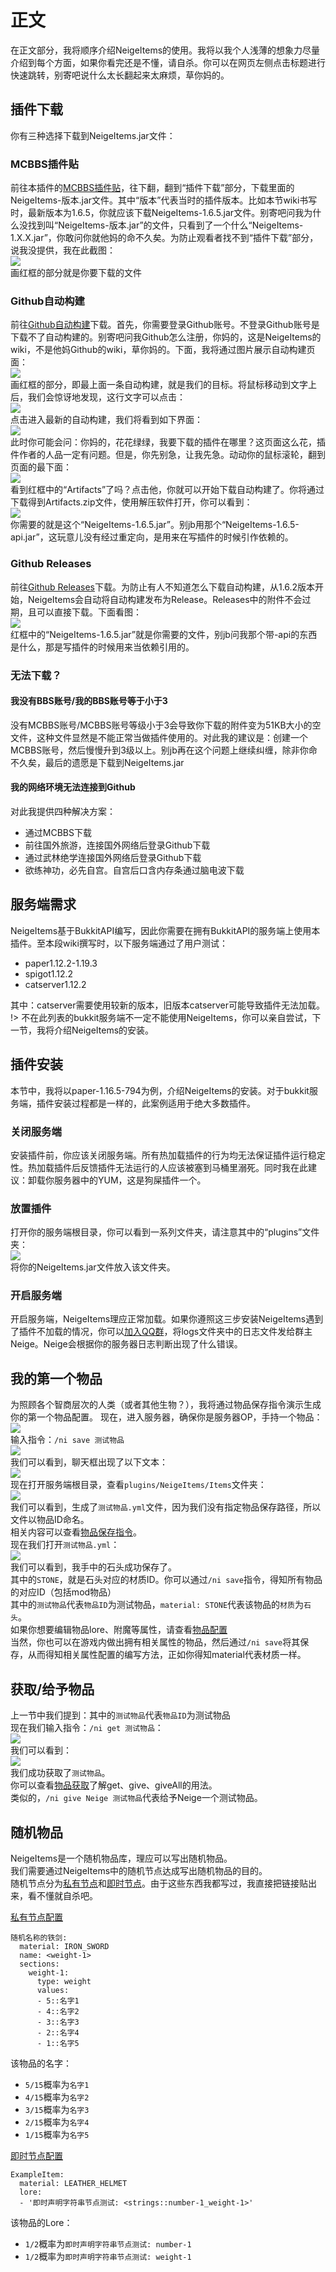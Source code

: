 # 正文

在正文部分，我将顺序介绍NeigeItems的使用。我将以我个人浅薄的想象力尽量介绍到每个方面，如果你看完还是不懂，请自杀。你可以在网页左侧点击标题进行快速跳转，别寄吧说什么太长翻起来太麻烦，草你妈的。

## 插件下载

你有三种选择下载到NeigeItems.jar文件：

### MCBBS插件贴

前往本插件的[MCBBS插件贴](https://www.mcbbs.net/thread-1364195-1-1.html)，往下翻，翻到“插件下载”部分，下载里面的NeigeItems-版本.jar文件。其中“版本”代表当时的插件版本。比如本节wiki书写时，最新版本为1.6.5，你就应该下载NeigeItems-1.6.5.jar文件。别寄吧问我为什么没找到叫“NeigeItems-版本.jar”的文件，只看到了一个什么“NeigeItems-1.X.X.jar”，你敢问你就他妈的命不久矣。为防止观看者找不到“插件下载”部分，说我没提供，我在此截图：
<br />![](_images/MCBBS-插件下载.png)
<br />画红框的部分就是你要下载的文件

### Github自动构建

前往[Github自动构建](https://github.com/Neige7/NeigeItems-Kotlin/actions)下载。首先，你需要登录Github账号。不登录Github账号是下载不了自动构建的。别寄吧问我Github怎么注册，你妈的，这是NeigeItems的wiki，不是他妈Github的wiki，草你妈的。下面，我将通过图片展示自动构建页面：
<br />![](_images/Github-自动构建页面.png)
<br />画红框的部分，即最上面一条自动构建，就是我们的目标。将鼠标移动到文字上后，我们会惊讶地发现，这行文字可以点击：
<br />![](_images/Github-点击自动构建.png)
<br />点击进入最新的自动构建，我们将看到如下界面：
<br />![](_images/Github-最新自动构建.png)
<br />此时你可能会问：你妈的，花花绿绿，我要下载的插件在哪里？这页面这么花，插件作者的人品一定有问题。但是，你先别急，让我先急。动动你的鼠标滚轮，翻到页面的最下面：
<br />![](_images/Github-下载自动构建.png)
<br />看到红框中的“Artifacts”了吗？点击他，你就可以开始下载自动构建了。你将通过下载得到Artifacts.zip文件，使用解压软件打开，你可以看到：
<br />![](_images/Github-解压自动构建.png)
<br />你需要的就是这个“NeigeItems-1.6.5.jar”。别jb用那个“NeigeItems-1.6.5-api.jar”，这玩意儿没有经过重定向，是用来在写插件的时候引作依赖的。

### Github Releases

前往[Github Releases](https://github.com/Neige7/NeigeItems-Kotlin/releases)下载。为防止有人不知道怎么下载自动构建，从1.6.2版本开始，NeigeItems会自动将自动构建发布为Release。Releases中的附件不会过期，且可以直接下载。下面看图：
<br />![](_images/Github-下载Release.png)
<br />红框中的“NeigeItems-1.6.5.jar”就是你需要的文件，别jb问我那个带-api的东西是什么，那是写插件的时候用来当依赖引用的。

### 无法下载？

#### 我没有BBS账号/我的BBS账号等于小于3

没有MCBBS账号/MCBBS账号等级小于3会导致你下载的附件变为51KB大小的空文件，这种文件显然是不能正常当做插件使用的。对此我的建议是：创建一个MCBBS账号，然后慢慢升到3级以上。别jb再在这个问题上继续纠缠，除非你命不久矣，最后的遗愿是下载到NeigeItems.jar

#### 我的网络环境无法连接到Github

对此我提供四种解决方案：
* 通过MCBBS下载
* 前往国外旅游，连接国外网络后登录Github下载
* 通过武林绝学连接国外网络后登录Github下载
* 欲练神功，必先自宫。自宫后口含内存条通过脑电波下载

## 服务端需求

NeigeItems基于BukkitAPI编写，因此你需要在拥有BukkitAPI的服务端上使用本插件。至本段wiki撰写时，以下服务端通过了用户测试：
* paper1.12.2-1.19.3
* spigot1.12.2
* catserver1.12.2

其中：catserver需要使用较新的版本，旧版本catserver可能导致插件无法加载。
!> 不在此列表的bukkit服务端不一定不能使用NeigeItems，你可以亲自尝试，下一节，我将介绍NeigeItems的安装。

## 插件安装

本节中，我将以paper-1.16.5-794为例，介绍NeigeItems的安装。对于bukkit服务端，插件安装过程都是一样的，此案例适用于绝大多数插件。

### 关闭服务端

安装插件前，你应该关闭服务端。所有热加载插件的行为均无法保证插件运行稳定性。热加载插件后反馈插件无法运行的人应该被塞到马桶里溺死。同时我在此建议：卸载你服务器中的YUM，这是狗屎插件一个。

### 放置插件

打开你的服务端根目录，你可以看到一系列文件夹，请注意其中的“plugins”文件夹：
<br />![](_images/plugins文件夹.png)
<br />将你的NeigeItems.jar文件放入该文件夹。

### 开启服务端

开启服务端，NeigeItems理应正常加载。如果你遵照这三步安装NeigeItems遇到了插件不加载的情况，你可以[加入QQ群](https://jq.qq.com/?_wv=1027&k=Af21TU4j)，将logs文件夹中的日志文件发给群主Neige。Neige会根据你的服务器日志判断出现了什么错误。

## 我的第一个物品

为照顾各个智商层次的人类（或者其他生物？），我将通过物品保存指令演示生成你的第一个物品配置。
现在，进入服务器，确保你是服务器OP，手持一个物品：
<br />![](_images/手持物品.png)
<br />输入指令：`/ni save 测试物品`
<br />![](_images/保存物品.png)
<br />我们可以看到，聊天框出现了以下文本：
<br />![](_images/保存成功.png)
<br />现在打开服务端根目录，查看`plugins/NeigeItems/Items`文件夹：
<br />![](_images/物品文件.png)
<br />我们可以看到，生成了`测试物品.yml`文件，因为我们没有指定物品保存路径，所以文件以物品ID命名。
<br />相关内容可以查看[物品保存指令](zhi-ling/wu-pin-bao-cun.md)。
<br />现在我们打开`测试物品.yml`：
<br />![](_images/物品文件内容.png)
<br />我们可以看到，我手中的石头成功保存了。
<br />其中的`STONE`，就是石头对应的材质ID。你可以通过`/ni save`指令，得知所有物品的对应ID（包括mod物品）
<br />其中的`测试物品`代表`物品ID`为测试物品，`material: STONE`代表该物品的`材质`为`石头`。
<br />如果你想要编辑物品lore、附魔等属性，请查看[物品配置](wu-pin/wu-pin-pei-zhi/README.md?id=物品配置)
<br />当然，你也可以在游戏内做出拥有相关属性的物品，然后通过`/ni save`将其保存，从而得知相关属性配置的编写方法，正如你得知material代表材质一样。

## 获取/给予物品

上一节中我们提到：其中的`测试物品`代表`物品ID`为测试物品
<br />现在我们输入指令：`/ni get 测试物品`：
<br />![](_images/get指令.png)
<br />我们可以看到：
<br />![](_images/获取测试物品.png)
<br />我们成功获取了`测试物品`。
<br />你可以查看[物品获取](zhi-ling/wu-pin-huo-qu.md)了解get、give、giveAll的用法。
<br />类似的，`/ni give Neige 测试物品`代表给予Neige一个测试物品。

## 随机物品

NeigeItems是一个随机物品库，理应可以写出随机物品。
<br />我们需要通过NeigeItems中的随机节点达成写出随机物品的目的。
<br />随机节点分为[私有节点](sui-ji-jie-dian/si-you-quan-ju-jie-dian.md)和[即时节点](sui-ji-jie-dian/ji-shi-sheng-ming-jie-dian.md)。由于这些东西我都写过，我直接把链接贴出来，看不懂就自杀吧。

[私有节点配置](wu-pin/wu-pin-pei-zhi/README.md?id=随机节点)

```
随机名称的铁剑:
  material: IRON_SWORD
  name: <weight-1>
  sections:
    weight-1:
      type: weight
      values:
      - 5::名字1
      - 4::名字2
      - 3::名字3
      - 2::名字4
      - 1::名字5
```

该物品的名字：
* `5/15`概率为`名字1`
* `4/15`概率为`名字2`
* `3/15`概率为`名字3`
* `2/15`概率为`名字4`
* `1/15`概率为`名字5`

[即时节点配置](kai-shi/mo-ren-pei-zhi.md?id=itemsexampleitemyml)
```
ExampleItem:
  material: LEATHER_HELMET
  lore:
  - '即时声明字符串节点测试: <strings::number-1_weight-1>'
```

该物品的Lore：
* `1/2`概率为`即时声明字符串节点测试: number-1`
* `1/2`概率为`即时声明字符串节点测试: weight-1`
